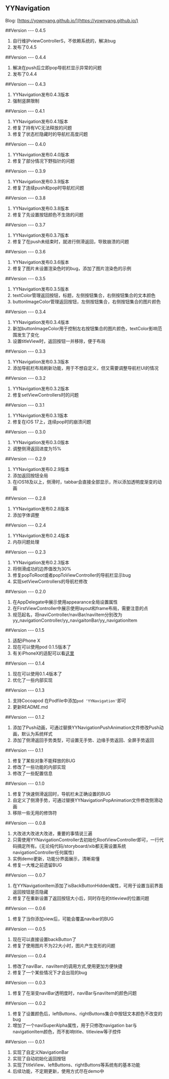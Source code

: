 YYNavigation
------
Blog: [https://yownyang.github.io/](https://yownyang.github.io/)

##Version --- 0.4.5
1. 自行维护viewControllerS，不依赖系统的，解决bug
2. 发布了0.4.5

##Version --- 0.4.4
1. 解决在push后立即pop导航栏显示异常的问题
2. 发布了0.4.4

##Version --- 0.4.3
1. YYNavigation发布0.4.3版本
2. 强制竖屏限制

##Version --- 0.4.1
1. YYNavigation发布0.4.1版本
2. 修复了持有VC无法释放的问题
3. 修复了状态栏隐藏时的导航栏高度问题

##Version --- 0.4.0
1. YYNavigation发布0.4.0版本
2. 修复了部分情况下野指针的问题

##Version --- 0.3.9
1. YYNavigation发布0.3.9版本
2. 修复了连续push和pop时导航栏问题

##Version --- 0.3.8
1. YYNavigation发布0.3.8版本
2. 修复了先设置按钮颜色不生效的问题

##Version --- 0.3.7
1. YYNavigation发布0.3.7版本
2. 修复了在push未结束时，就进行侧滑返回，导致崩溃的问题

##Version --- 0.3.6
1. YYNavigation发布0.3.6版本
2. 修复了图片未设置渲染色时的bug，添加了图片渲染色的示例

##Version --- 0.3.5
1. YYNavigation发布0.3.5版本
2. textColor管理返回按钮，标题，左侧按钮集合，右侧按钮集合的文本颜色
3. buttonImageColor管理返回按钮，左侧按钮集合，右侧按钮集合的图片颜色

##Version --- 0.3.4
1. YYNavigation发布0.3.4版本
2. 新加buttonImageColor用于控制左右按钮集合的图片颜色，textColor影响范围发生了变化
3. 设置titleView时，返回按钮一并移除，便于布局

##Version --- 0.3.3
1. YYNavigation发布0.3.3版本
2. 添加导航栏布局刷新功能，用于不想自定义，但又需要调整导航栏UI的情况

##Version --- 0.3.2
1. YYNavigation发布0.3.2版本
2. 修复setViewControllers时的问题

##Version --- 0.3.1
1. YYNavigation发布0.3.1版本
2. 修复在iOS 17上，连续pop时的崩溃问题

##Version --- 0.3.0
1. YYNavigation发布0.3.0版本
2. 调整侧滑返回进度为15%

##Version --- 0.2.9
1. YYNavigation发布0.2.9版本
2. 添加返回按钮全局
3. 在iOS18及以上，侧滑时，tabbar会直接全部显示，所以添加透明度渐变的动画

##Version --- 0.2.8
1. YYNavigation发布0.2.8版本
2. 添加字体调整

##Version --- 0.2.4
1. YYNavigation发布0.2.4版本
2. 内存问题处理

##Version --- 0.2.3
1. YYNavigation发布0.2.3版本
2. 将侧滑成功的边界值改为30%
3. 修复popToRoot或者popToViewController的导航栏显示bug
4. 实现setViewControllers的导航栏修改

##Version --- 0.2.0
1. 在AppDelegate中展示使用appearance全局设置属性
2. 在FirstViewController中展示使用layout和frame布局，需要注意的点
3. 规范起名，将naviController/naviBar/naviItem分别改为yy_navigationController/yy_navigaitonBar/yy_navigationItem

##Version --- 0.1.5
1. 适配iPhone X
2. 现在可以使用pod 0.1.5版本了
3. 有关iPhoneX的适配可以看[这里](https://yownyang.github.io/2017/09/17/AdaptationiPhoneX/#more)

##Version --- 0.1.4
1. 现在可以使用0.1.4版本了
2. 优化了一些内部实现

##Version --- 0.1.3
1. 支持Cocoapod 在Podfile中添加`pod 'YYNavigation'`即可
2. 更新README.md

##Version --- 0.1.2
1. 添加了Push动画，可通过替换YYNavigationPushAnimation文件修改Push动画，默认为系统样式  
2. 添加了侧滑返回手势类型，可设置无手势、边缘手势返回、全屏手势返回

##Version --- 0.1.1
1. 修复了某些对象不能释放的BUG  
2. 修改了一些功能的内部实现  
3. 修改了一些配置信息

##Version --- 0.1.0
1. 修复了快速侧滑返回时，导航栏未正确设置的BUG  
2. 自定义了侧滑手势，可通过替换YYNavigationPopAnimation文件修改侧滑动画  
3. 移除一些无用的修饰符

##Version --- 0.0.8
1. 大改进大改进大改进，重要的事情说三遍  
2. 只需使用YYNavigationController去初始化RootViewController即可，一行代码搞定所有。(无论纯代码/storyboard/xib都无需设置系统navigationController任何属性)  
3. 实例demo更新，功能分界面展示，清晰易懂  
4. 修复一大堆之前遗留BUG

##Version --- 0.0.7
1. 在YYNavigationItem添加了isBackButtonHidden属性，可用于设置当前界面返回按钮是否隐藏  
2. 修复了在重新设置了返回按钮大小后，同时存在的titleview的位置问题

##Version --- 0.0.6
1. 修复了当你添加view后，可能会覆盖navibar的BUG

##Version --- 0.0.5
1. 现在可以直接设置backButton了  
2. 修复了使用图片不为22大小时，图片产生变形的问题

##Version --- 0.0.4
1. 修改了naviBar、naviItem的调用方式,使用更加方便快捷  
2. 修复了一个某些情况下才会出现的bug

##Version --- 0.0.3
1. 修复了在渐变naviBar透明度时，naviBar与naviItem的颜色问题

##Version --- 0.0.2
1. 修复了设置颜色后，leftButtons、rightButtons集合中按钮文本颜色不改变的bug  
2. 增加了一个naviSuperAlpha属性，用于只修改navigation bar与navigationItem颜色，而不影响title、titleview等子控件

##Version --- 0.0.1
1. 实现了自定义NavigationBar  
2. 实现了自动初始化返回按钮  
3. 实现了titleView、leftButtons、rightButtons等系统有的基本功能  
4. 后续功能，不定期更新，使用方式尽在demo中
